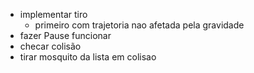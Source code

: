 - implementar tiro
  - primeiro com trajetoria nao afetada pela gravidade
- fazer Pause funcionar
- checar colisão
- tirar mosquito da lista em colisao